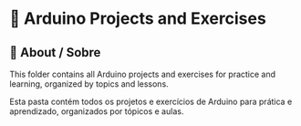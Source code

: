 # 🔋 Arduino Projects and Exercises

## 📖 About / Sobre

This folder contains all Arduino projects and exercises for practice and learning, organized by topics and lessons.  

Esta pasta contém todos os projetos e exercícios de Arduino para prática e aprendizado, organizados por tópicos e aulas.  